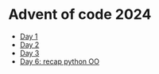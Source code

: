 # Advent of code 2024
- [Day 1](https://github.com/eal024/advent_of_code24/blob/main/day1.R)
- [Day 2]()
- [Day 3]()
- [Day 6: recap python OO](https://github.com/eal024/advent_of_code24/tree/main/day6_python)
